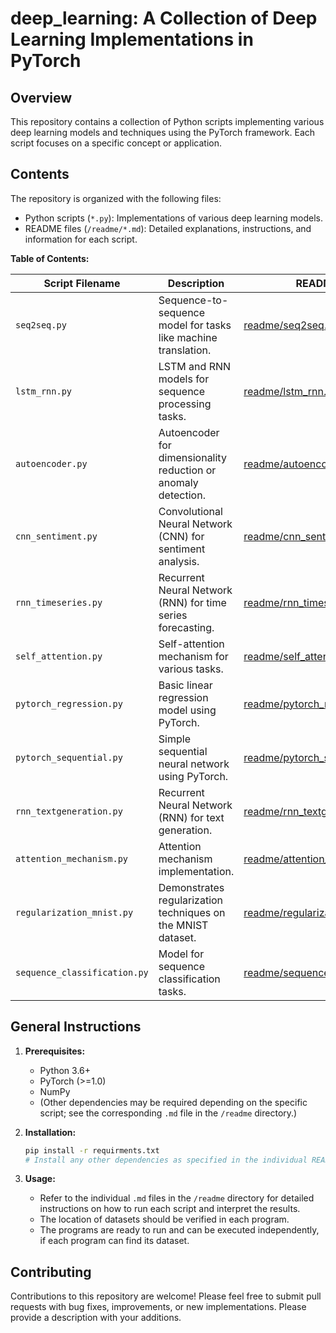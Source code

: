 # deep_learning: A Collection of Deep Learning Implementations in PyTorch

## Overview

This repository contains a collection of Python scripts implementing various deep learning models and techniques using the PyTorch framework. Each script focuses on a specific concept or application.

## Contents

The repository is organized with the following files:

*   Python scripts (`*.py`): Implementations of various deep learning models.
*   README files (`/readme/*.md`): Detailed explanations, instructions, and information for each script.

**Table of Contents:**

| Script Filename       | Description                                                              | README Link                                            |
| --------------------- | ------------------------------------------------------------------------ | ------------------------------------------------------ |
| `seq2seq.py`          | Sequence-to-sequence model for tasks like machine translation.           | [readme/seq2seq.md](readme/seq2seq.md)                |
| `lstm_rnn.py`         | LSTM and RNN models for sequence processing tasks.                       | [readme/lstm_rnn.md](readme/lstm_rnn.md)               |
| `autoencoder.py`      | Autoencoder for dimensionality reduction or anomaly detection.              | [readme/autoencoder.md](readme/autoencoder.md)         |
| `cnn_sentiment.py`    | Convolutional Neural Network (CNN) for sentiment analysis.                 | [readme/cnn_sentiment.md](readme/cnn_sentiment.md)     |
| `rnn_timeseries.py`   | Recurrent Neural Network (RNN) for time series forecasting.               | [readme/rnn_timeseries.md](readme/rnn_timeseries.md)   |
| `self_attention.py`   | Self-attention mechanism for various tasks.                                | [readme/self_attention.md](readme/self_attention.md)   |
| `pytorch_regression.py`| Basic linear regression model using PyTorch.                              | [readme/pytorch_regression.md](readme/pytorch_regression.md) |
| `pytorch_sequential.py`| Simple sequential neural network using PyTorch.                           | [readme/pytorch_sequential.md](readme/pytorch_sequential.md) |
| `rnn_textgeneration.py`| Recurrent Neural Network (RNN) for text generation.                     | [readme/rnn_textgeneration.md](readme/rnn_textgeneration.md) |
| `attention_mechanism.py`| Attention mechanism implementation.   | [readme/attention_mechanism.md](readme/attention_mechanism.md)   |
| `regularization_mnist.py` | Demonstrates regularization techniques on the MNIST dataset.         | [readme/regularization_mnist.md](readme/regularization_mnist.md) |
| `sequence_classification.py`| Model for sequence classification tasks. | [readme/sequence_classification.md](readme/sequence_classification.md) |

## General Instructions

1.  **Prerequisites:**
    *   Python 3.6+
    *   PyTorch (>=1.0)
    *   NumPy
    *   (Other dependencies may be required depending on the specific script; see the corresponding `.md` file in the `/readme` directory.)

2.  **Installation:**
    ```bash
    pip install -r requirments.txt
    # Install any other dependencies as specified in the individual README files.
    ```

3.  **Usage:**
    *   Refer to the individual `.md` files in the `/readme` directory for detailed instructions on how to run each script and interpret the results.
    * The location of datasets should be verified in each program.
    * The programs are ready to run and can be executed independently, if each program can find its dataset.

## Contributing

Contributions to this repository are welcome! Please feel free to submit pull requests with bug fixes, improvements, or new implementations. Please provide a description with your additions.
